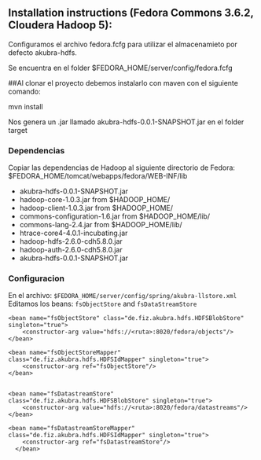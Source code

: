 
Installation instructions (Fedora Commons 3.6.2, Cloudera Hadoop 5):
---------------------------------------------------------------
Configuramos el archivo fedora.fcfg para utilizar el almacenamieto por defecto akubra-hdfs.

Se encuentra en el folder $FEDORA_HOME/server/config/fedora.fcfg

##Al clonar el proyecto debemos instalarlo con maven con el siguiente comando:

mvn install

Nos genera un .jar llamado akubra-hdfs-0.0.1-SNAPSHOT.jar en el folder target

### Dependencias
Copiar las dependencias de Hadoop al siguiente directorio de Fedora:
$FEDORA_HOME/tomcat/webapps/fedora/WEB-INF/lib

* akubra-hdfs-0.0.1-SNAPSHOT.jar
* hadoop-core-1.0.3.jar from $HADOOP_HOME/
* hadoop-client-1.0.3.jar from $HADOOP_HOME/
* commons-configuration-1.6.jar from $HADOOP_HOME/lib/
* commons-lang-2.4.jar from $HADOOP_HOME/lib/ 
* htrace-core4-4.0.1-incubating.jar 
* hadoop-hdfs-2.6.0-cdh5.8.0.jar 
* hadoop-auth-2.6.0-cdh5.8.0.jar
* akubra-hdfs-0.0.1-SNAPSHOT.jar


### Configuracion

En el archivo:  ```$FEDORA_HOME/server/config/spring/akubra-llstore.xml``` 
Editamos los beans: ```fsObjectStore``` and ```fsDataStreamStore```



	<bean name="fsObjectStore" class="de.fiz.akubra.hdfs.HDFSBlobStore" singleton="true">
		<constructor-arg value="hdfs://<ruta>:8020/fedora/objects"/>
	</bean>
	
	<bean name="fsObjectStoreMapper" class="de.fiz.akubra.hdfs.HDFSIdMapper" singleton="true">
		<constructor-arg ref="fsObjectStore"/>
	</bean>


	<bean name="fsDatastreamStore" class="de.fiz.akubra.hdfs.HDFSBlobStore" singleton="true">
		<constructor-arg value="hdfs://<ruta>:8020/fedora/datastreams"/>
	</bean>

	<bean name="fsDatastreamStoreMapper" class="de.fiz.akubra.hdfs.HDFSIdMapper" singleton="true">
		<constructor-arg ref="fsDatastreamStore"/>
	  </bean>

